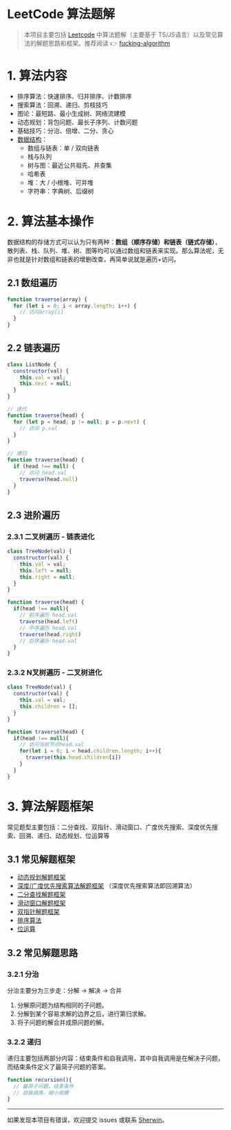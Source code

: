# LeetCode 算法题解

> 本项目主要包括 [Leetcode](https://leetcode-cn.com) 中算法题解（主要基于 TS/JS语言）以及常见算法的解题思路和框架。推荐阅读 👉 [fucking-algorithm](https://github.com/labuladong/fucking-algorithm)   

# 1. 算法内容

- 排序算法：快速排序、归并排序、计数排序
- 搜索算法：回溯、递归、剪枝技巧
- 图论：最短路、最小生成树、网络流建模
- 动态规划：背包问题、最长子序列、计数问题
- 基础技巧：分治、倍增、二分、贪心
- [数据结构](./notes/data-structure.ts)：
  - 数组与链表：单 / 双向链表
  - 栈与队列
  - 树与图：最近公共祖先、并查集
  - 哈希表
  - 堆：大 / 小根堆、可并堆
  - 字符串：字典树、后缀树

# 2. 算法基本操作

数据结构的存储方式可以认为只有两种：**数组（顺序存储）和链表（链式存储）**，散列表、栈、队列、堆、树、图等均可以通过数组和链表来实现。那么算法呢，无非也就是针对数组和链表的增删改查，再简单说就是遍历+访问。

## 2.1 数组遍历

```js
function traverse(array) {
  for (let i = 0; i < array.length; i++) {
    // 访问array[i]   
  }
}
```

## 2.2 链表遍历

```javascript
class ListNode {
  constructor(val) {
    this.val = val;
    this.next = null;
  }
}

// 迭代
function traverse(head) {
  for (let p = head; p != null; p = p.next) {
    // 访问 p.val
  }
}

// 递归
function traverse(head) {
  if (head !== null) {
    // 访问 head.val
    traverse(head.null)
  }
}
```

## 2.3 进阶遍历

### 2.3.1 二叉树遍历 - 链表进化

```javascript
class TreeNode(val) {
  constructor(val) {
    this.val = val;
    this.left = null;
    this.right = null;
  }
}

function traverse(head) {
  if(head !== null){
    // 前序遍历 head.val
    traverse(head.left)
    // 中序遍历 head.val
    traverse(head.right)
    // 后序遍历 head.val
  }
}
```

### 2.3.2 N叉树遍历 - 二叉树进化

```javascript
class TreeNode(val) {
  constructor(val) {
    this.val = val;
    this.children = [];
  }
}

function traverse(head) {
  if(head !== null){
    // 访问当前节点head.val
    for(let i = 0; i < head.children.length; i++){
      traverse(this.head.children[i])
    }
  }
}
```

# 3. 算法解题框架

常见题型主要包括：二分查找、双指针、滑动窗口、广度优先搜索、深度优先搜索、回溯、递归、动态规划、位运算等

## 3.1 常见解题框架

- [动态规划解题框架](./notes/动态规划解题框架.md)
- [深度/广度优先搜索算法解题框架](./notes/DFS和BFS解题框架.md) （深度优先搜索算法即回溯算法）
- [二分查找解题框架](./notes/二分查找解题框架.md)
- [滑动窗口解题框架](./notes/滑动窗口解题框架.md)
- [双指针解题框架](./notes/双指针解题框架.md)
- [排序算法](./notes/排序算法.md)
- [位运算](./notes/位运算.md)

## 3.2 常见解题思路

### 3.2.1 分治

分治主要分为三步走：分解 -> 解决 -> 合并

1. 分解原问题为结构相同的子问题。
2. 分解到某个容易求解的边界之后，进行第归求解。
3. 将子问题的解合并成原问题的解。

### 3.2.2 递归

递归主要包括两部分内容：结束条件和自我调用，其中自我调用是在解决子问题，而结束条件定义了最简子问题的答案。

```javascript
function recursion(){
  // 最简子问题，结束条件
  // 自我调用，缩小规模
}
```

------

如果发现本项目有错误，欢迎提交 issues 或联系 [Sherwin](https://github.com/sherwinshen)。
